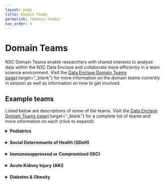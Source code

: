 ```yaml
---
layout: page
title: Domain Teams
permalink: /domain-teams/
nav_order: 4
---
```


# Domain Teams
N3C Domain Teams enable researchers with shared interests to analyze data within the N3C Data Enclave and collaborate more efficiently in a team science environment. Visit the [Data Enclave Domain Teams page](https://covid.cd2h.org/domain-teams){:target="_blank"} for more information on the domain teams currently in session as well as information on how to get involved.

## Example teams

Listed below are descriptions of some of the teams. Visit the [Data Enclave Domain Teams page](https://covid.cd2h.org/domain-teams){:target="_blank"} for a complete list of teams and more information on each (click to expand):

  <details style="margin-bottom: 20px">
    <summary><strong>Pediatrics</strong></summary>
    <br>
    <div style="padding-left: 20px">
      <i>The Pediatrics Clinical Domain Team aims to study the unique impact of COVID-19 on children from birth to young adulthood.
      </i>
      <br>
      <strong>Lead Investigator: Tell Bennett, MD</strong>
    </div>
    <br>
  </details>


  <details style="margin-bottom: 20px">
    <summary><strong>Social Determinants of Health (SDoH)</strong></summary>
    <br>
    <div style="padding-left: 20px">
      <i>The goal of the Social Determinants of Health (SDoH) Clinical Domain Team is to identify at least three questions that either validate current research or answer new questions for the following categories: local policy around COVID-19, impact of groups experiencing resource challenges, and impact of the pandemic on inequalities.</i>
      <br>
      <strong>Lead Investigator: Charisse Madlock-Brown, PhD, MLS; Adam Wilcox, PhD</strong>
    </div>
    <br>
  </details>


  <details style="margin-bottom: 20px">
    <summary><strong>Immunosuppressed or Compromised (ISC)</strong></summary>
    <br>
    <div style="padding-left: 20px">
      <i>The Immunosuppressed/Compromised (ISC) Clinical Domain Team aims to gain a better understanding of how COVID-19 affects patient populations with suppressed or compromised immune systems. The initial research will focus on a subset of target populations, including persons with HIV, solid organ transplant patients, and patients with autoimmune disorders, including skin diseases such as atopic dermatitis and eczema. The team will also identify areas of research for the ISC populations that will require additional in-depth study at a level that the N3C data may not be able to provide. Through this research, a better understanding will be gained for how various types, levels, and durations of immunosuppression or compromise contribute towards ISC patient outcomes upon COVID-19 infection.</i>
      <br>
      <strong>Lead Investigators: Amy Olex, MS; Roslyn Mannon, MD, FASN; Vithal Madhira</strong>
    </div>
    <br>
  </details>


  <details style="margin-bottom: 20px">
    <summary><strong>Acute Kidney Injury (AKI)</strong></summary>
    <br>
    <div style="padding-left: 20px">
      <i>The Acute Kidney Injury (AKI) Clinical Domain Team aims to investigate risk factors associated with kidney injury and recovery, as well as use of angiotensin-converting enzyme (ACE) inhibitors and angiotensin II receptor blockers (ARBs) in kidney disease. Their research involves the assessment of risk factors, predictors, duration, dialysis need and timing, clinical measures, and interventions for COVID-19-related complications of the kidney. The team also collaborates with other nephrology domain experts.</i>
      <br>
      <strong>Lead Investigators: Sandeep Mallipattu, MD, FASN; Richard Moffitt, PhD</strong>
    </div>
    <br>
  </details>


  <details style="margin-bottom: 20px">
    <summary><strong>Diabetes & Obesity</strong></summary>
    <br>
    <div style="padding-left: 20px">
      <i>The Diabetes and Obesity Clinical Domain Team aims to address questions regarding who among people with diabetes and/or obesity are likely to experience poor outcomes in the setting of COVID-19. Though hundreds of papers have been written on this topic, most involve small sample size, single centers, international data resources or other characteristics that leave unanswered questions. Three protocols have been drafted to examine: (1) Effect of glycemic control on COVID-19 outcomes, (2) COVID-19 outcomes as a function of metformin use, and (3) Comparative effectiveness research on COVID-19 outcomes as a function of antihyperglycemic medication use at baseline. The overall goal is to evaluate baseline factors for effects on COVID-19 outcomes in diabetes.</i>
      <br>
      <strong>Lead Investigators: John Buse, MD</strong>
    </div>
    <br>
  </details>
